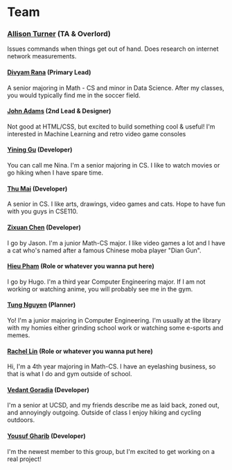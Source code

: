 # Team

### [Allison Turner](https://allison-turner.github.io) (TA & Overlord)

Issues commands when things get out of hand. Does research on internet network measurements.

#### [Divyam Rana](https://divyamrana007.github.io/Lab01/) (Primary Lead)

A senior majoring in Math - CS and minor in Data Science. After my classes, you would typically find me in the soccer field.

#### [John Adams](https://jpaoad31.github.io) (2nd Lead & Designer)

Not good at HTML/CSS, but excited to build something cool & useful! I'm interested in Machine Learning and retro video game consoles

#### [Yining Gu](https://github.com/YGnina) (Developer)

You can call me Nina. I'm a senior majoring in CS. I like to watch movies or go hiking when I have spare time.

#### [Thu Mai](https://maibaothu.github.io/cse-110-project/) (Developer)

A senior in CS. I like arts, drawings, video games and cats. Hope to have fun with you guys in CSE110.

#### [Zixuan Chen](https://jason011125.github.io/CSE110-Lab0-1/) (Developer)

I go by Jason. I'm a junior Math-CS major. I like video games a lot and I have a cat who's named after a famous Chinese moba player "Dian Gun".

#### [Hieu Pham](https://hugompham.github.io/Week-0-1-Lab/) (Role or whatever you wanna put here)

I go by Hugo. I'm a third year Computer Engineering major. If I am not working or watching anime, you will probably see me in the gym.

#### [Tung Nguyen](https://tan002-fall2022.github.io/CSE110/) (Planner)

Yo! I'm a junior majoring in Computer Engineering. I'm usually at the library with my homies either grinding school work or watching some e-sports and memes.

#### [Rachel Lin](https://rachelayaka.github.io/CSE110-LAB1/) (Role or whatever you wanna put here)

Hi, I'm a 4th year majoring in Math-CS. I have an eyelashing business, so that is what I do and gym outside of school.

#### [Vedant Goradia](https://vedant2812.github.io/CSE110/) (Developer)

I'm a senior at UCSD, and my friends describe me as laid back, zoned out, and annoyingly outgoing. Outside of class I enjoy hiking and cycling outdoors.

#### [Yousuf Gharib]() (Developer)

I'm the newest member to this group, but I'm excited to get working on a real project!